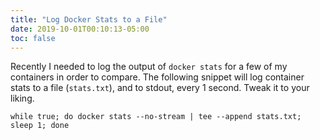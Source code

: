 ```yaml
---
title: "Log Docker Stats to a File"
date: 2019-10-01T00:10:13-05:00
toc: false
---
```


Recently I needed to log the output of `docker stats` for a few of my containers in order to compare. The following snippet will log container stats to a file (`stats.txt`), and to stdout, every 1 second. Tweak it to your liking.

<!--more-->

```
while true; do docker stats --no-stream | tee --append stats.txt; sleep 1; done
```
